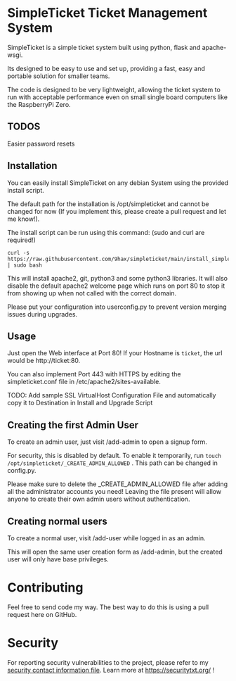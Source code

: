 # SimpleTicket Ticket Management System

SimpleTicket is a simple ticket system built using python, flask and apache-wsgi.

Its designed to be easy to use and set up, providing a fast, easy and portable solution for smaller teams.

The code is designed to be very lightweight, allowing the ticket system to run with acceptable performance even on small single board computers like the RaspberryPi Zero.

## TODOS

Easier password resets

## Installation

You can easily install SimpleTicket on any debian System using the provided install script.

The default path for the installation is /opt/simpleticket and cannot be changed for now
(If you implement this, please create a pull request and let me know!).

The install script can be run using this command: (sudo and curl are required!)

    curl -s https://raw.githubusercontent.com/9hax/simpleticket/main/install_simpleticket.sh | sudo bash

This will install apache2, git, python3 and some python3 libraries.
It will also disable the default apache2 welcome page which runs on port 80 to stop it from showing up when not called with the correct domain.

Please put your configuration into userconfig.py to prevent version merging issues during upgrades.

## Usage

Just open the Web interface at Port 80! 
If your Hostname is ``ticket``, the url would be http://ticket:80.

You can also implement Port 443 with HTTPS by editing the simpleticket.conf file in /etc/apache2/sites-available. 

TODO: Add sample SSL VirtualHost Configuration File and automatically copy it to Destination in Install and Upgrade Script

## Creating the first Admin User

To create an admin user, just visit /add-admin to open a signup form.

For security, this is disabled by default. To enable it temporarily, run ``touch /opt/simpleticket/_CREATE_ADMIN_ALLOWED`` . 
This path can be changed in config.py.  

Please make sure to delete the _CREATE_ADMIN_ALLOWED file after adding all the administrator accounts you need!
Leaving the file present will allow anyone to create their own admin users without authentication.

## Creating normal users

To create a normal user, visit /add-user while logged in as an admin.

This will open the same user creation form as /add-admin, but the created user will only have base privileges.

# Contributing

Feel free to send code my way. The best way to do this is using a pull request here on GitHub.

# Security

For reporting security vulnerabilities to the project, please refer to my [security contact information file](https://9h.ax/security.txt).
Learn more at https://securitytxt.org/ !
